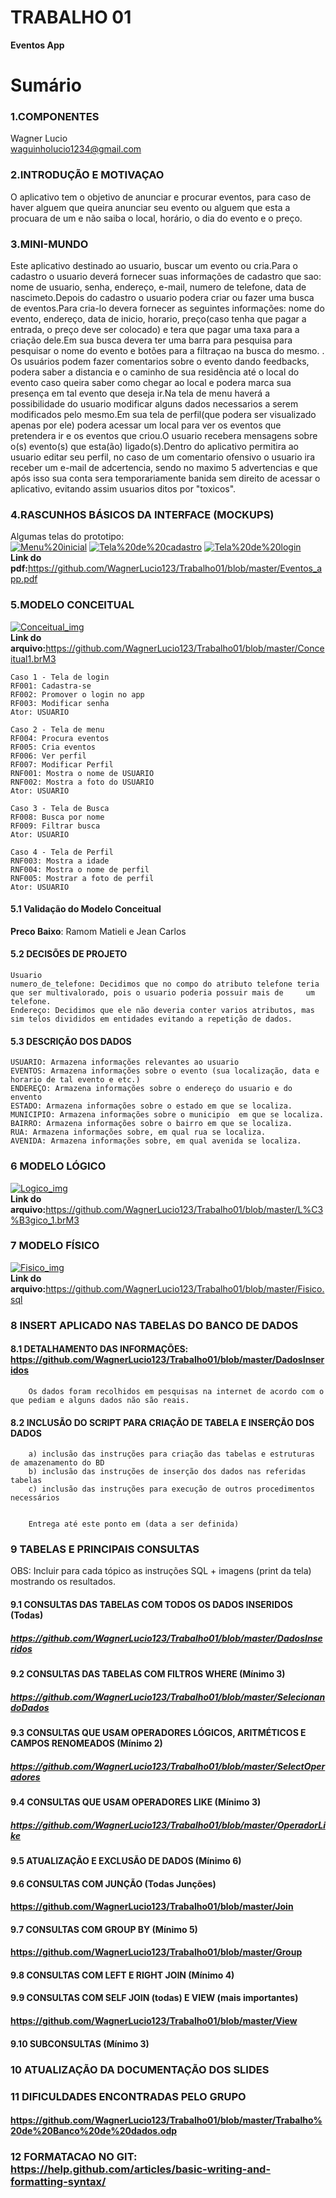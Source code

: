 # TRABALHO 01
<b>Eventos App</b><br>

# Sumário

### 1.COMPONENTES<br>
Wagner Lucio <br> waguinholucio1234@gmail.com<br>

### 2.INTRODUÇÃO E MOTIVAÇAO<br>
O aplicativo tem o objetivo de anunciar e procurar eventos, para caso de haver alguem que queira anunciar seu evento ou alguem que esta a procuara de um e não saiba o local, horário, o dia do evento e o preço. <br>

### 3.MINI-MUNDO<br>
 Este aplicativo destinado ao usuario, buscar um evento ou cria.Para o cadastro o usuario deverá fornecer suas informações de cadastro que sao: nome de usuario, senha, endereço, e-mail, numero de telefone, data de nascimeto.Depois do cadastro o usuario podera criar ou fazer uma busca de eventos.Para cria-lo devera fornecer as seguintes informações: nome do evento, endereço, data de inicio, horario, preço(caso tenha que pagar a entrada, o preço deve ser colocado) e tera que pagar uma taxa para a criação dele.Em sua busca devera ter uma barra para pesquisa para pesquisar o nome do evento e botões para a filtraçao na busca do mesmo. . Os usuários podem fazer comentarios sobre o evento dando feedbacks, podera saber a distancia e o caminho de sua residência até o local do evento caso queira saber como chegar ao local e podera marca sua presença em tal evento que deseja ir.Na tela de menu haverá a possibilidade do usuario modificar alguns dados necessarios a serem modificados pelo mesmo.Em sua tela de perfil(que podera ser visualizado apenas por ele) podera acessar um local para ver os eventos que pretendera ir e os eventos que criou.O usuario recebera mensagens sobre o(s) evento(s) que esta(ão) ligado(s).Dentro do aplicativo permitira ao usuario editar seu perfil, no caso de um comentario ofensivo o usuario ira receber um e-mail de adcertencia, sendo no maximo 5 advertencias e que após isso sua conta sera temporariamente banida sem direito de acessar o aplicativo, evitando assim usuarios ditos por "toxicos".<br>

### 4.RASCUNHOS BÁSICOS DA INTERFACE (MOCKUPS)<br>
Algumas telas do prototipo: <br>
<a href="https://github.com/WagnerLucio123/Trabalho01/blob/master/Menu%20inicial.jpg"><img src="https://github.com/WagnerLucio123/Trabalho01/blob/master/Menu%20inicial.jpg" alt="Menu%20inicial" border="0"></a>
<a href="https://github.com/WagnerLucio123/Trabalho01/blob/master/Tela%20de%20cadastro.jpg"><img src="https://github.com/WagnerLucio123/Trabalho01/blob/master/Tela%20de%20cadastro.jpg" alt="Tela%20de%20cadastro" border="0"></a>
<a href="https://github.com/WagnerLucio123/Trabalho01/blob/master/Tela%20de%20login.jpg"><img src="https://github.com/WagnerLucio123/Trabalho01/blob/master/Tela%20de%20login.jpg" alt="Tela%20de%20login" border="0"></a><br>
<b>Link do pdf:</b>https://github.com/WagnerLucio123/Trabalho01/blob/master/Eventos_app.pdf<br>


### 5.MODELO CONCEITUAL<br>
<a href="https://github.com/WagnerLucio123/Trabalho01/blob/master/Conceitual_img.JPG"><img src="https://github.com/WagnerLucio123/Trabalho01/blob/master/Conceitual_img.JPG" alt="Conceitual_img" border="0"></a><br>
<b>Link do arquivo:</b>https://github.com/WagnerLucio123/Trabalho01/blob/master/Conceitual1.brM3<br>
    
    Caso 1 - Tela de login
    RF001: Cadastra-se
    RF002: Promover o login no app
    RF003: Modificar senha
    Ator: USUARIO
    
    Caso 2 - Tela de menu
    RF004: Procura eventos
    RF005: Cria eventos
    RF006: Ver perfil
    RF007: Modificar Perfil
    RNF001: Mostra o nome de USUARIO
    RNF002: Mostra a foto do USUARIO
    Ator: USUARIO
    
    Caso 3 - Tela de Busca
    RF008: Busca por nome
    RF009: Filtrar busca
    Ator: USUARIO
    
    Caso 4 - Tela de Perfil
    RNF003: Mostra a idade
    RNF004: Mostra o nome de perfil
    RNF005: Mostrar a foto de perfil
    Ator: USUARIO

#### 5.1 Validação do Modelo Conceitual
<b>Preco Baixo</b>: Ramom Matieli e Jean Carlos<br>

#### 5.2 DECISÕES DE PROJETO

    Usuario
    numero_de_telefone: Decidimos que no compo do atributo telefone teria que ser multivalorado, pois o usuario poderia possuir mais de     um telefone.
    Endereço: Decidimos que ele não deveria conter varios atributos, mas sim telos divididos em entidades evitando a repetição de dados.
    
#### 5.3 DESCRIÇÃO DOS DADOS
    USUARIO: Armazena informações relevantes ao usuario
    EVENTOS: Armazena informações sobre o evento (sua localização, data e horario de tal evento e etc.)
    ENDEREÇO: Armazena informações sobre o endereço do usuario e do envento 
    ESTADO: Armazena informações sobre o estado em que se localiza.
    MUNICIPIO: Armazena informações sobre o municipio  em que se localiza.
    BAIRRO: Armazena informações sobre o bairro em que se localiza.
    RUA: Armazena informações sobre, em qual rua se localiza.
    AVENIDA: Armazena informações sobre, em qual avenida se localiza.
    
### 6	MODELO LÓGICO<br>
<a href="https://github.com/WagnerLucio123/Trabalho01/blob/master/Logico_img.JPG"><img src="https://github.com/WagnerLucio123/Trabalho01/blob/master/Logico_img.JPG" alt="Logico_img" border="0"></a><br>
<b>Link do arquivo:</b>https://github.com/WagnerLucio123/Trabalho01/blob/master/L%C3%B3gico_1.brM3<br>

### 7	MODELO FÍSICO<br>
<a href="https://github.com/WagnerLucio123/Trabalho01/blob/master/Fisico_img.JPG"><img src="https://github.com/WagnerLucio123/Trabalho01/blob/master/Fisico_img.JPG" alt="Fisico_img" border="0"></a><br>
<b>Link do arquivo:</b>https://github.com/WagnerLucio123/Trabalho01/blob/master/Fisico.sql<br>

### 8	INSERT APLICADO NAS TABELAS DO BANCO DE DADOS<br>
#### 8.1 DETALHAMENTO DAS INFORMAÇÕES: https://github.com/WagnerLucio123/Trabalho01/blob/master/DadosInseridos
        Os dados foram recolhidos em pesquisas na internet de acordo com o que pediam e alguns dados não são reais.
        
        
        
#### 8.2 INCLUSÃO DO SCRIPT PARA CRIAÇÃO DE TABELA E INSERÇÃO DOS DADOS
        a) inclusão das instruções para criação das tabelas e estruturas de amazenamento do BD
        b) inclusão das instruções de inserção dos dados nas referidas tabelas
        c) inclusão das instruções para execução de outros procedimentos necessários


        Entrega até este ponto em (data a ser definida)
        
### 9	TABELAS E PRINCIPAIS CONSULTAS<br>
OBS: Incluir para cada tópico as instruções SQL + imagens (print da tela) mostrando os resultados.<br>
#### 9.1	CONSULTAS DAS TABELAS COM TODOS OS DADOS INSERIDOS (Todas) 

##### https://github.com/WagnerLucio123/Trabalho01/blob/master/DadosInseridos <br>


#### 9.2	CONSULTAS DAS TABELAS COM FILTROS WHERE (Mínimo 3) 

##### https://github.com/WagnerLucio123/Trabalho01/blob/master/SelecionandoDados <br>


#### 9.3	CONSULTAS QUE USAM OPERADORES LÓGICOS, ARITMÉTICOS E CAMPOS RENOMEADOS (Mínimo 2) 

##### https://github.com/WagnerLucio123/Trabalho01/blob/master/SelectOperadores<br>

#### 9.4	CONSULTAS QUE USAM OPERADORES LIKE (Mínimo 3)

##### https://github.com/WagnerLucio123/Trabalho01/blob/master/OperadorLike <br>

#### 9.5	ATUALIZAÇÃO E EXCLUSÃO DE DADOS (Mínimo 6)
#### 9.6	CONSULTAS COM JUNÇÃO (Todas Junções)<br>

#### https://github.com/WagnerLucio123/Trabalho01/blob/master/Join <br>

#### 9.7	CONSULTAS COM GROUP BY (Mínimo 5)<br>

#### https://github.com/WagnerLucio123/Trabalho01/blob/master/Group<br>
        
#### 9.8	CONSULTAS COM LEFT E RIGHT JOIN (Mínimo 4) <br>
#### 9.9	CONSULTAS COM SELF JOIN (todas) E VIEW (mais importantes) <br>

#### https://github.com/WagnerLucio123/Trabalho01/blob/master/View

#### 9.10	SUBCONSULTAS (Mínimo 3) <br>
### 10	ATUALIZAÇÃO DA DOCUMENTAÇÃO DOS SLIDES<br>
### 11	DIFICULDADES ENCONTRADAS PELO GRUPO<br>

#### https://github.com/WagnerLucio123/Trabalho01/blob/master/Trabalho%20de%20Banco%20de%20dados.odp <br>
        
### 12  FORMATACAO NO GIT: https://help.github.com/articles/basic-writing-and-formatting-syntax/
